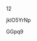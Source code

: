 12
































































jklO5YrNp































GGpq9
